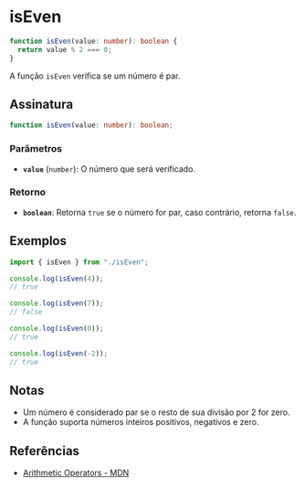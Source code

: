 # isEven

```typescript
function isEven(value: number): boolean {
  return value % 2 === 0;
}
```

A função `isEven` verifica se um número é par.

## Assinatura

```typescript
function isEven(value: number): boolean;
```

### Parâmetros

- **`value`** (`number`): O número que será verificado.

### Retorno

- **`boolean`**: Retorna `true` se o número for par, caso contrário, retorna `false`.

## Exemplos

```typescript
import { isEven } from "./isEven";

console.log(isEven(4)); 
// true

console.log(isEven(7)); 
// false

console.log(isEven(0)); 
// true

console.log(isEven(-2)); 
// true
```

## Notas

- Um número é considerado par se o resto de sua divisão por 2 for zero.
- A função suporta números inteiros positivos, negativos e zero.

## Referências

- [Arithmetic Operators - MDN](https://developer.mozilla.org/en-US/docs/Web/JavaScript/Reference/Operators/Arithmetic_Operators#remainder)